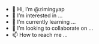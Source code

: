 - 👋 Hi, I’m @zimingyap
- 👀 I’m interested in ...
- 🌱 I’m currently learning ...
- 💞️ I’m looking to collaborate on ...
- 📫 How to reach me ...

<!---
zimingyap/zimingyap is a ✨ special ✨ repository because its `README.md` (this file) appears on your GitHub profile.
You can click the Preview link to take a look at your changes.
--->
